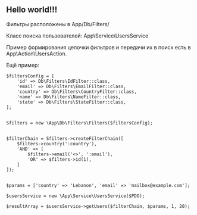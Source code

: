 ## Hello world!!!

Фильтры расположены в App/Db/Filters/

Класс поиска пользователей: App\Service\UsersService

Пример формирования цепочки фильтров и передачи их в поиск есть в App\Action\UsersAction.

Ещё пример:

    $filtersConfig = [
        'id' => Db\Filters\IdFilter::class,
        'email' => Db\Filters\EmailFilter::class,
        'country' => Db\Filters\CountryFilter::class,
        'name' => Db\Filters\NameFilter::class,
        'state' => Db\Filters\StateFilter::class,
    ];


    Sfilters = new \App\Db\Filters\Filters($filtersConfig);


    $filterChain = Sfilters->createFilterChain([
        $filters->country(':country'),
        'AND' => [
            $filters->email('<>', ':email'),
            'OR' => $filters->id(1),
        ]
    ]);


    $params = ['country' => 'Lebanon', 'email' => 'mailbox@example.com'];
    
    $usersService = new \App\Service\UsersService($PDO);
    
    $resultArray = $usersService->getUsers($filterChain, $params, 1, 20);


